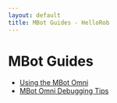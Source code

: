 ```yaml
---
layout: default
title: MBot Guides - HelloRob
---
```


# MBot Guides
- [Using the MBot Omni](/mbot/robot)
- [MBot Omni Debugging Tips](/mbot/debug-tips)
